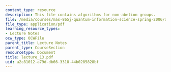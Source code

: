 ```yaml
---
content_type: resource
description: This file contains algorithms for non-abelion groups.
file: /media/courses/mas-865j-quantum-information-science-spring-2006/a2c81012a79ddb66331844b0285828bf_lecture_13.pdf
file_type: application/pdf
learning_resource_types:
- Lecture Notes
ocw_type: OCWFile
parent_title: Lecture Notes
parent_type: CourseSection
resourcetype: Document
title: lecture_13.pdf
uid: a2c81012-a79d-db66-3318-44b0285828bf
---
```

